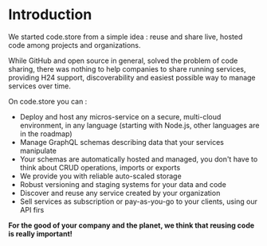 # Introduction

We started code.store from a simple idea : reuse and share live, hosted code among projects and organizations. 

While GitHub and open source in general, solved the problem of code sharing, there was nothing to help companies to share running services, providing H24 support, discoverability and easiest possible way to manage services over time.

On code.store you can : 

* Deploy and host any micros-service on a secure, multi-cloud environment, in any language \(starting with Node.js, other languages are in the roadmap\)
* Manage GraphQL schemas describing data that your services manipulate
* Your schemas are automatically hosted and managed, you don't have to think about CRUD operations, imports or exports
* We provide you with reliable auto-scaled storage
* Robust versioning and staging systems for your data and code
* Discover and reuse any service created by your organization
* Sell services as subscription or pay-as-you-go to your clients, using our API firs

**For the good of your company and the planet, we think that reusing code is really important!**

